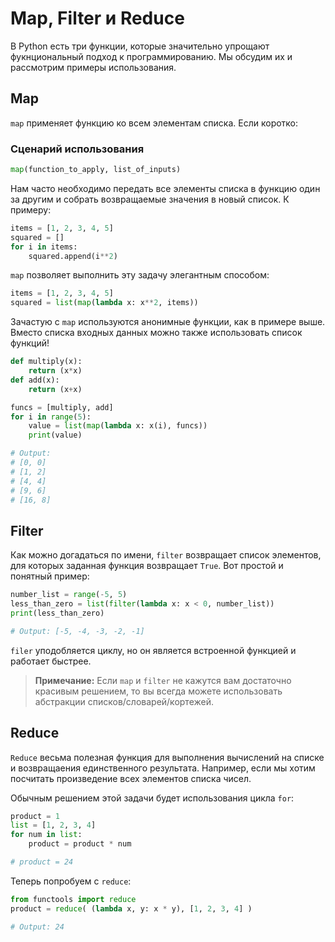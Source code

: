# Map, Filter и Reduce

В Python есть три функции, которые значительно упрощают фукнциональный подход
к программированию. Мы обсудим их и рассмотрим примеры использования.

## Map

``map`` применяет функцию ко всем элементам списка. Если коротко:

### Сценарий использования

```python
map(function_to_apply, list_of_inputs)
```

Нам часто необходимо передать все элементы списка в функцию один за другим и
собрать возвращаемые значения в новый список. К примеру:

```python
items = [1, 2, 3, 4, 5]
squared = []
for i in items:
    squared.append(i**2)
```

`map` позволяет выполнить эту задачу элегантным способом:

```python
items = [1, 2, 3, 4, 5]
squared = list(map(lambda x: x**2, items))
```

Зачастую с `map` используются анонимные функции, как в примере выше. Вместо
списка входных данных можно также использовать список функций!

```python
def multiply(x):
    return (x*x)
def add(x):
    return (x+x)

funcs = [multiply, add]
for i in range(5):
    value = list(map(lambda x: x(i), funcs))
    print(value)

# Output:
# [0, 0]
# [1, 2]
# [4, 4]
# [9, 6]
# [16, 8]
```

## Filter

Как можно догадаться по имени, `filter` возвращает список элементов, для
которых заданная функция возвращает `True`. Вот простой и понятный пример:

```python
number_list = range(-5, 5)
less_than_zero = list(filter(lambda x: x < 0, number_list))
print(less_than_zero)

# Output: [-5, -4, -3, -2, -1]
```

`filer` уподобляется циклу, но он является встроенной функцией и работает
быстрее.

> **Примечание:** Если `map` и `filter` не кажутся вам достаточно красивым
решением, то вы всегда можете использовать абстракции списков/словарей/кортежей.

## Reduce

`Reduce` весьма полезная функция для выполнения вычислений на списке и
возвращаения единственного результата. Например, если мы хотим посчитать
произведение всех элементов списка чисел.

Обычным решением этой задачи будет использования цикла `for`:

```python
product = 1
list = [1, 2, 3, 4]
for num in list:
    product = product * num

# product = 24
```

Теперь попробуем с `reduce`:

```python
from functools import reduce
product = reduce( (lambda x, y: x * y), [1, 2, 3, 4] )

# Output: 24
```
